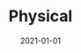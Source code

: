---
title: Physical
description: Brief description of this section
cover: manuel-nageli.jpg
date: 2021-01-01
---